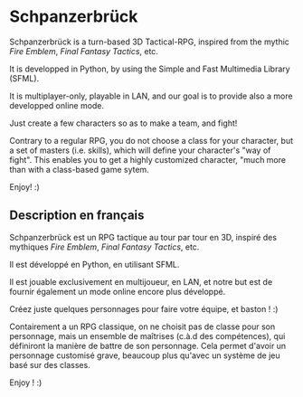# Schpanzerbrück

Schpanzerbrück is a turn-based 3D Tactical-RPG, inspired from the mythic
*Fire Emblem*, *Final Fantasy Tactics*, etc.

It is developped in Python, by using the Simple and Fast Multimedia Library
(SFML).

It is multiplayer-only, playable in LAN, and our goal is to provide also
a more developped online mode.

Just create a few characters so as to make a team, and fight!

Contrary to a regular RPG, you do not choose a class for your character,
but a set of masters (i.e. skills), which will define your character's
"way of fight". This enables you to get a highly customized character,
"much more than with a class-based game sytem.

Enjoy! :)

## Description en français

Schpanzerbrück est un RPG tactique au tour par tour en 3D, inspiré des
mythiques *Fire Emblem*, *Final Fantasy Tactics*, etc.

Il est développé en Python, en utilisant SFML.

Il est jouable exclusivement en multijoueur, en LAN, et notre but est de
fournir également un mode online encore plus développé.

Créez juste quelques personnages pour faire votre équipe, et baston ! :)

Contairement a un RPG classique, on ne choisit pas de classe pour son
personnage, mais un ensemble de maîtrises (c.à.d des compétences), qui
définiront la manière de battre de son personnage. Cela permet d'avoir
un personnage customisé grave, beaucoup plus qu'avec un système de jeu
basé sur des classes.

Enjoy ! :)
